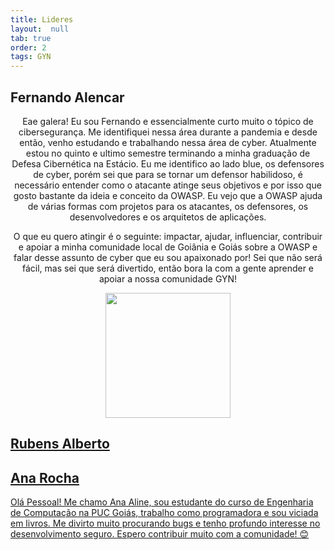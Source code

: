 ```yaml
---
title: Lideres
layout:  null
tab: true
order: 2
tags: GYN
---
```

## Fernando Alencar

<div align="center">
    <p> 
Eae galera! Eu sou Fernando e essencialmente curto muito o tópico de cibersegurança. Me identifiquei nessa área durante a pandemia e desde então, venho estudando e trabalhando nessa área de cyber. Atualmente estou no quinto e ultimo semestre terminando a minha graduação de Defesa Cibernética na Estácio. Eu me identifico ao lado blue, os defensores de cyber, porém sei que para se tornar um defensor habilidoso, é necessário entender como o atacante atinge seus objetivos e por isso que gosto bastante da ideia e conceito da OWASP. Eu vejo que a OWASP ajuda de várias formas com projetos para os atacantes, os defensores, os desenvolvedores e os arquitetos de aplicações. 
    </p>
    <p>
O que eu quero atingir é o seguinte: impactar, ajudar, influenciar, contribuir e apoiar a minha comunidade local de Goiânia e Goiás sobre a OWASP e falar desse assunto de cyber que eu sou apaixonado por!
Sei que não será fácil, mas sei que será divertido, então bora la com a gente aprender e apoiar a nossa comunidade GYN!
    </p>
      <a href="https://linkedin.com/in/falencarr">
      <img height="200cm" src="https://user-images.githubusercontent.com/108578555/191866680-9d3dd2dd-c2e1-4543-8257-325b12480c79.png"/>
</div>

## Rubens Alberto


## Ana Rocha
Olá Pessoal! Me chamo Ana Aline, sou estudante do curso de Engenharia de Computação na PUC Goiás, trabalho como programadora e sou viciada em livros.
Me divirto muito procurando bugs e tenho profundo interesse no desenvolvimento seguro.
Espero contribuir muito com a comunidade! 
😊
